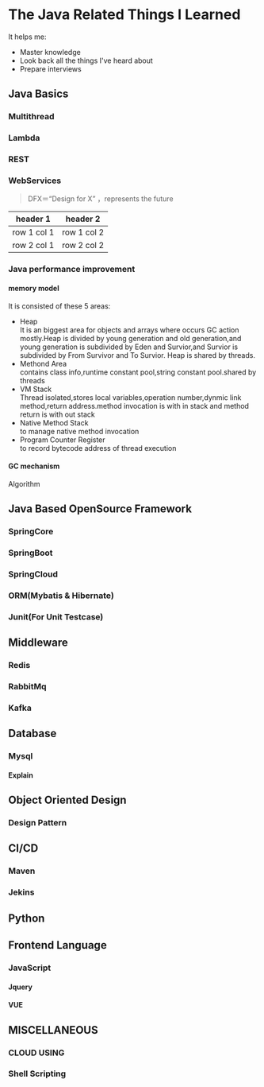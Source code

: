 # The Java Related Things I Learned

It helps me:

*   Master knowledge
*   Look back all the things I've heard about
*   Prepare interviews

## Java Basics

### Multithread

### Lambda

### REST

### WebServices

> DFX＝“Design for X” ，represents the future

| header 1    | header 2    |
| ----------- | ----------- |
| row 1 col 1 | row 1 col 2 |
| row 2 col 1 | row 2 col 2 |

### Java performance improvement

#### memory model

It is consisted of these 5 areas:

*   Heap<br>
    It is an biggest area for objects and arrays where occurs GC action mostly.Heap is divided by young generation and old generation,and young generation is subdivided by Eden and Survior,and Survior is subdivided by From Survivor and To Survior. Heap is shared by threads.
*   Methond Area<br>
    contains class info,runtime constant pool,string constant pool.shared by threads
*   VM Stack<br>
    Thread isolated,stores local variables,operation number,dynmic link method,return address.method invocation is with in stack and method return is with out stack
*   Native Method Stack<br>
    to manage native method invocation
*   Program Counter Register<br>
    to record bytecode address of thread execution

#### GC mechanism

Algorithm

## Java Based OpenSource Framework

### SpringCore

### SpringBoot

### SpringCloud

### ORM(Mybatis & Hibernate)

### Junit(For Unit Testcase)

## Middleware

### Redis

### RabbitMq

### Kafka

## Database

### Mysql

#### Explain

## Object Oriented Design

### Design Pattern

## CI/CD

### Maven

### Jekins

## Python

## Frontend Language

### JavaScript

#### Jquery

#### VUE

## MISCELLANEOUS

### CLOUD USING

### Shell Scripting

